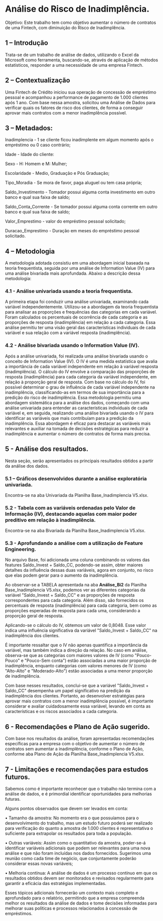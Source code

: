# Análise do Risco de Inadimplência.

Objetivo: Este trabalho tem como objetivo aumentar o número de contratos de uma Fintech, com diminuição do Risco de Inadimplência.

## 1 – Introdução 

Trata-se de um trabalho de análise de dados, utilizando o Excel da Microsoft como ferramenta, buscando-se, através de aplicação de métodos estatísticos, responder a uma necessidade de uma empresa Fintech.

## 2 – Contextualização 

Uma Fintech de Crédito iniciou sua operação de concessão de empréstimo pessoal e acompanhou a performance de pagamento de 1.000 clientes após 1 ano. Com base nessa amostra, solicitou uma Análise de Dados para verificar quais os fatores de risco dos clientes, de forma a conseguir aprovar mais contratos com a menor inadimplência possível.

## 3 – Metadados: 

Inadimplencia - 1 se cliente ficou inadimplente em algum momento após o empréstimo ou 0 caso contrário;

Idade - Idade do cliente:

Sexo - H: Homem e M: Mulher;

Escolaridade - Medio, Graduação e Pós Graduação; 

Tipo_Moradia - Se mora de favor, paga aluguel ou tem casa própria;

Saldo_Investimento - Tomador possui alguma conta investimento em outro banco e qual sua faixa de saldo; 

Saldo_Conta_Corrente - Se tomador possui alguma conta corrente em outro banco e qual sua faixa de saldo; 

Valor_Emprestimo - valor do empréstimo pessoal solicitado; 

Duracao_Emprestimo - Duração em meses do empréstimo pessoal solicitado.


## 4 – Metodologia 
A metodologia adotada consistiu em uma abordagem inicial baseada na teoria frequentista, seguida por uma análise de Information Value (IV) para uma análise bivariada mais aprofundada. Abaixo a descrição dessa metodologia:

### 4.1 - Análise univariada usando a teoria frequentista.
A primeira etapa foi conduzir uma análise univariada, examinando cada variável independentemente. Utilizou-se a abordagem da teoria frequentista para analisar as proporções e frequências das categorias em cada variável. Foram calculados os percentuais de ocorrência de cada categoria e as proporções de resposta (inadimplência) em relação a cada categoria. Essa análise permitiu ter uma visão geral das características individuais de cada variável e sua relação com a variável resposta (inadimplência).

### 4.2 - Análise bivariada usando o Information Value (IV).
Após a análise univariada, foi realizada uma análise bivariada usando o conceito de Information Value (IV). 
O IV é uma medida estatística que avalia a importância de cada variável independente em relação à variável resposta (inadimplência). 
O cálculo do IV envolve a comparação das proporções de resposta (inadimplência) para cada categoria da variável independente, em relação à proporção geral de resposta. Com base no cálculo do IV, foi possível determinar o grau de influência de cada variável independente na inadimplência, classificando-as em termos de sua importância para a predição do risco de inadimplência. 
Essa metodologia permitiu uma abordagem sistemática para a análise dos dados, começando com uma análise univariada para entender as características individuais de cada variável e, em seguida, realizando uma análise bivariada usando o IV para identificar as variáveis que mais contribuíam para a predição da inadimplência. 
Essa abordagem é eficaz para destacar as variáveis mais relevantes e auxiliar na tomada de decisões estratégicas para reduzir a inadimplência e aumentar o número de contratos de forma mais precisa.

## 5 - Análise dos resultados. 

Nesta seção, serão apresentados os principais resultados obtidos a partir da análise dos dados.

### 5.1 – Gráficos desenvolvidos durante a análise exploratória univariada. 
Encontra-se na aba Univariada da Planilha Base_Inadimplencia V5.xlsx.

### 5.2 - Tabela com as variáveis ordenadas pelo Valor de Informação (IV), destacando aquelas com maior poder preditivo em relação à inadimplência. 
Encontra-se na aba Bivariada da Planilha Base_Inadimplencia V5.xlsx.

### 5.3 - Aprofundando a análise com a utilização de Feature Engineering.

No arquivo Base, foi adicionada uma coluna combinando os valores das features Saldo_Invest + Saldo_CC, podendo-se assim, obter maiores detalhes da influência dessas duas variáveis, agora em conjunto, no risco que elas podem gerar para o aumento da inadimplência.

Ao observar-se a TABELA apresentada na aba **Análise_Bi2** da Planilha Base_Inadimplencia V5.xlsx, podemos ver as diferentes categorias da variável "Saldo_Invest + Saldo_CC" e as proporções de resposta correspondentes para cada categoria. Além disso, são fornecidos os percentuais de resposta (inadimplência) para cada categoria, bem como as proporções esperadas de resposta para cada uma, considerando a proporção geral de resposta.

Aplicando-se o cálculo do IV, obtemos um valor de 0,8048. Esse valor indica uma influência significativa da variável "Saldo_Invest + Saldo_CC" na inadimplência dos clientes. 

É importante ressaltar que o IV não apenas quantifica a importância da variável, mas também indica a direção da relação. No caso em análise, observa-se que as categorias com maiores valores de IV (como "Pouco-Pouco" e "Pouco-Sem conta") estão associadas a uma maior proporção de inadimplência, enquanto categorias com valores menores de IV (como "Alto-Alto" e "Moderado-Alto") estão associadas a uma menor proporção de inadimplência.

Com base nesses resultados, conclui-se que a variável "Saldo_Invest + Saldo_CC" desempenha um papel significativo na predição da inadimplência dos clientes. Portanto, ao desenvolver estratégias para aprovar mais contratos com a menor inadimplência possível, é importante considerar e avaliar cuidadosamente essa variável, levando em conta as características e os riscos associados a cada categoria.

## 6 - Recomendações e Plano de Ação sugerido. 

Com base nos resultados da análise, foram apresentadas recomendações específicas para a empresa com o objetivo de aumentar o número de contratos sem aumentar a inadimplência, conforme o Plano de Ação, conforme aba Plano de Ação da Planilha Base_Inadimplencia V5.xlsx.


## 7 - Limitações e recomendações para estudos futuros. 
Sabemos como é importante reconhecer que o trabalho não termina com a análise de dados, e é primordial identificar oportunidades para melhorias futuras.

Alguns pontos observados que devem ser levados em conta:

• Tamanho da amostra: No momento era o que possuíamos para o desenvolvimento do trabalho, mas um estudo futuro poderá ser realizado para verificação do quanto a amostra de 1.000 clientes é representativa o suficiente para extrapolar os resultados para toda a população.

• Outras variáveis: Assim como o quantitativo da amostra, poder-se-á identificar variáveis adicionais que podem ser relevantes para uma nova análise e que não foram incluídas nos dados fornecidos. Sugerimos uma reunião como cada time de negócio, que conjuntamente poderão considerar essas novas variáveis;

• Melhoria contínua: A análise de dados é um processo contínuo em que os resultados obtidos devem ser monitorados e revisados regularmente para garantir a eficácia das estratégias implementadas.

Esses tópicos adicionais fornecerão um contexto mais completo e aprofundado para o relatório, permitindo que a empresa compreenda melhor os resultados da análise de dados e tome decisões informadas para melhorar suas políticas e processos relacionados à concessão de empréstimos.




